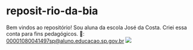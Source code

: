 # reposit-rio-da-bia
Bem vindos ao repositório!
Sou aluna da escola José da Costa.
Criei essa conta para fins pedagógicos.
💌: 00001080041497sp@aluno.educacao.sp.gov.br
![](https://static.todamateria.com.br/upload/an/oi/anoiteestrelada-cke.jpg)
